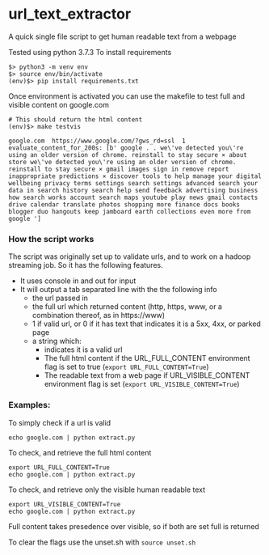 # url_text_extractor
A quick single file script to get human readable text from a webpage

Tested using python 3.7.3
To install requirements
```
$> python3 -m venv env
$> source env/bin/activate
(env)$> pip install requirements.txt
```

Once environment is activated you can use the makefile to test full and visible content on google.com
```
# This should return the html content
(env)$> make testvis

google.com	https://www.google.com/?gws_rd=ssl	1	evaluate_content_for_200s: [b' google . . we\'ve detected you\'re using an older version of chrome. reinstall to stay secure × about store we\'ve detected you\'re using an older version of chrome. reinstall to stay secure × gmail images sign in remove report inappropriate predictions × discover tools to help manage your digital wellbeing privacy terms settings search settings advanced search your data in search history search help send feedback advertising business how search works account search maps youtube play news gmail contacts drive calendar translate photos shopping more finance docs books blogger duo hangouts keep jamboard earth collections even more from google ']
```

### How the script works
The script was originally set up to validate urls, and to work on a hadoop streaming job.  So it has the following features.
* It uses console in and out for input
* It will output a tab separated line with the the following info
    - the url passed in
    - the full url which returned content (http, https, www, or a combination thereof, as in https://www)
    - 1 if valid url, or 0 if it has text that indicates it is a 5xx, 4xx, or parked page
    - a string which:
        - indicates it is a valid url
        - The full html content if the URL_FULL_CONTENT environment flag is set to true (`export URL_FULL_CONTENT=True`)
        - The readable text from a web page if URL_VISIBLE_CONTENT environment flag is set (`export URL_VISIBLE_CONTENT=True`)
        
        
        
### Examples:
To simply check if a url is valid
```
echo google.com | python extract.py
```

To check, and retrieve the full html content
```
export URL_FULL_CONTENT=True
echo google.com | python extract.py
```

To check, and retrieve only the visible human readable text
```
export URL_VISIBLE_CONTENT=True
echo google.com | python extract.py
```

Full content takes presedence over visible, so if both are set full is returned

To clear the flags use the unset.sh with `source unset.sh`
